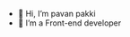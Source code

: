 - 👋 Hi, I’m pavan pakki
- 👀 I’m a Front-end developer

<!---
pavanpakki/pavanpakki is a ✨ special ✨ repository because its `README.md` (this file) appears on your GitHub profile.
You can click the Preview link to take a look at your changes.
--->
